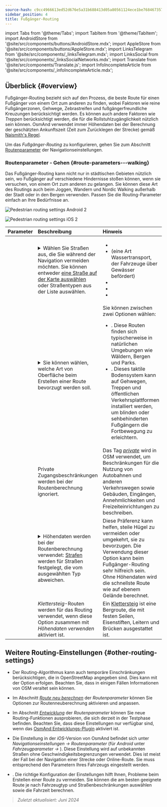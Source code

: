 ```yaml
---
source-hash: c9cc4966613ed52d676e5a31b688413d05a80561124ece1be768467357788ff3
sidebar_position: 4
title: Fußgänger-Routing
---
```

import Tabs from '@theme/Tabs';
import TabItem from '@theme/TabItem';
import AndroidStore from '@site/src/components/buttons/AndroidStore.mdx';
import AppleStore from '@site/src/components/buttons/AppleStore.mdx';
import LinksTelegram from '@site/src/components/_linksTelegram.mdx';
import LinksSocial from '@site/src/components/_linksSocialNetworks.mdx';
import Translate from '@site/src/components/Translate.js';
import InfoIncompleteArticle from '@site/src/components/_infoIncompleteArticle.mdx';



## Überblick {#overview}

Fußgänger-Routing bezieht sich auf den Prozess, die beste Route für einen Fußgänger von einem Ort zum anderen zu finden, wobei Faktoren wie reine Fußgängerzonen, Gehwege, Zebrastreifen und fußgängerfreundliche Kreuzungen berücksichtigt werden. Es können auch andere Faktoren wie *Treppen* berücksichtigt werden, die für die Rollstuhlzugänglichkeit nützlich sein können. OsmAnd verwendet immer Höhendaten bei der Berechnung der geschätzten Ankunftszeit (Zeit zum Zurücklegen der Strecke) gemäß [Naismith's Regel](https://en.wikipedia.org/wiki/Naismith%27s_rule#Scarf's_equivalence_between_distance_and_climb).

Um das *Fußgänger-Routing* zu konfigurieren, gehen Sie zum Abschnitt [Routenparameter](../guidance/navigation-settings#route-parameters) der Navigationseinstellungen.

### Routenparameter - Gehen {#route-parameters---walking}

Das Fußgänger-Routing kann nicht nur in städtischen Gebieten nützlich sein, wo Fußgänger auf verschiedene Hindernisse stoßen können, wenn sie versuchen, von einem Ort zum anderen zu gelangen. Sie können diese Art des Routings auch beim Joggen, Wandern und Nordic Walking außerhalb der Stadt oder in den Bergen verwenden. Passen Sie die Routing-Parameter einfach an Ihre Bedürfnisse an.

<Tabs groupId="operating-systems" queryString="current-os">

<TabItem value="android" label="Android">

![Pedestrian routing settings Android 2](@site/static/img/navigation/routing/routing_pedestrian_settings_andr_2.png)

</TabItem>

<TabItem value="ios" label="iOS">

![Pedestrian routing settings iOS 2](@site/static/img/navigation/routing/pedestrian_routing_ios.png)

</TabItem>

</Tabs>

| Parameter | Beschreibung | Hinweis |
|:------------|:---------------|:---------------|
| *<Translate android="true" ids="impassable_road"/>* | <details><summary> Wählen Sie Straßen aus, die Sie während der Navigation vermeiden möchten. Sie können entweder [eine Straße auf der Karte auswählen](../../map/map-context-menu/#avoid-road) oder Straßentypen aus der Liste auswählen. </summary>![Avoid roads Android](@site/static/img/navigation/routing/avoid_pedestrian_andr.png) </details> | <ul><li> [<Translate android="true" ids="routing_attr_avoid_unpaved_name"/>](https://wiki.openstreetmap.org/wiki/Key:surface)</li><li>[<Translate android="true" ids="routing_attr_avoid_ferries_name"/>](https://wiki.openstreetmap.org/wiki/Ferries) (eine Art Wassertransport, der Fahrzeuge über Gewässer befördert)</li><li>[<Translate android="true" ids="routing_attr_avoid_stairs_name"/>](https://wiki.openstreetmap.org/wiki/Tag:highway%3Dsteps)</li><li>[<Translate android="true" ids="routing_attr_avoid_tunnels_name"/>](https://wiki.openstreetmap.org/wiki/Key:tunnel)</li><li>[<Translate android="true" ids="routing_attr_avoid_motorway_name"/>](https://wiki.openstreetmap.org/wiki/Tag:highway%3Dmotorway)</li></ul>|
| *<Translate android="true" ids="prefer_in_routing_title"/>* | <details><summary> Sie können wählen, welche Art von Oberfläche beim Erstellen einer Route bevorzugt werden soll. </summary> ![Elevation pedestrian Android](@site/static/img/navigation/routing/prefer_pedestrian_andr.png) </details> | Sie können zwischen zwei Optionen wählen:<ul><li>[<Translate android="true" ids="routing_attr_prefer_hiking_routes_name"/>](https://wiki.openstreetmap.org/wiki/Hiking#Tagging_ways,_points_and_areas). Diese Routen finden sich typischerweise in natürlichen Umgebungen wie Wäldern, Bergen und Parks. </li><li>[<Translate android="true" ids="routing_attr_prefer_tactile_paving_name"/>](https://wiki.openstreetmap.org/wiki/Key:tactile_paving). Dieses taktile Bodensystem kann auf Gehwegen, Treppen und öffentlichen Verkehrsplattformen installiert werden, um blinden oder sehbehinderten Fußgängern die Fortbewegung zu erleichtern. </li></ul> |
| *<Translate android="true" ids="routing_attr_allow_private_name"/>* | Private Zugangsbeschränkungen werden bei der Routenberechnung ignoriert. | Das Tag *[private](https://wiki.openstreetmap.org/wiki/Key:access)* wird in OSM verwendet, um Beschränkungen für die Nutzung von Autobahnen und anderen Verkehrswegen sowie Gebäuden, Eingängen, Annehmlichkeiten und Freizeiteinrichtungen zu beschreiben. |
|*<Translate android="true" ids="routing_attr_height_obstacles_name"/>* | <details><summary> Höhendaten werden bei der Routenberechnung verwendet: [Strafen](../../../technical/osmand-file-formats/osmand-routing-xml.md#penalties-of-elevation-data) werden für Straßen festgelegt, die vom ausgewählten Typ abweichen. </summary> ![Use elevation data Android](@site/static/img/navigation/routing/pedestrian_elevation_andr.png) </details> | Diese Präferenz kann helfen, steile Hügel zu vermeiden oder umgekehrt, sie zu bevorzugen. Die Verwendung dieser Option kann beim Fußgänger-Routing sehr hilfreich sein. Ohne Höhendaten wird die schnellste Route wie auf ebenem Gelände berechnet. |
|*<Translate android="true" ids="routing_attr_allow_via_ferrata_name"/>*| *Klettersteig*-Routen werden für das Routing verwendet, wenn diese Option zusammen mit *Höhendaten verwenden* aktiviert ist. | Ein [Klettersteig](https://wiki.openstreetmap.org/wiki/Tag:highway%3Dvia_ferrata) ist eine Bergroute, die mit festen Seilen, Eisenstiften, Leitern und Brücken ausgestattet ist. |


## Weitere Routing-Einstellungen {#other-routing-settings}

- Der Routing-Algorithmus kann auch temporäre Einschränkungen berücksichtigen, die in OpenStreetMap angegeben sind. Dies kann mit der Option *[<Translate android="true" ids="temporary_conditional_routing"/>](../routing/osmand-routing.md#consider-temporary-limitations)* erfolgen. Beachten Sie, dass in einigen Fällen Informationen von OSM veraltet sein können.

- Im Abschnitt [*Route neu berechnen*](../../navigation/guidance/navigation-settings.md#recalculate-route) der *Routenparameter* können Sie Optionen zur Routenneuberechnung aktivieren und anpassen.

- Im Abschnitt [*Entwicklung*](../guidance/navigation-settings.md#development-settings) der *Routenparameter* können Sie neue Routing-Funktionen ausprobieren, die sich derzeit in der Testphase befinden. Beachten Sie, dass diese Einstellungen nur verfügbar sind, wenn das [OsmAnd Entwicklungs-Plugin](../../plugins/development.md) aktiviert ist.

- Die Einstellung *[<Translate ios="true" ids="road_speeds"/>](../guidance/navigation-settings.md#road-speeds)* in der *iOS*-Version von OsmAnd befindet sich unter *Navigationseinstellungen → Routenparameter* (für *Android* unter *Fahrzeugparameter → [<Translate android="true" ids="default_speed_setting_title"/>](../guidance/navigation-settings.md#default-speed--road-speeds)*). Diese Einstellung wird auf unbekannten Straßen ohne Geschwindigkeitsbegrenzungen verwendet. Dies ist meist der Fall bei der Navigation einer Strecke oder Online-Route. Sie muss entsprechend den Parametern Ihres Fahrzeugs eingestellt werden.

- *[<Translate ios="true" ids="vehicle_parameters"/>](../guidance/navigation-settings.md#vehicle-parameters)*. Die richtige Konfiguration der Einstellungen hilft Ihnen, Probleme beim Erstellen einer Route zu vermeiden. Sie können die am besten geeignete Route je nach Fahrzeugtyp und Straßenbeschränkungen auswählen sowie die Fahrzeit berechnen.

> *Zuletzt aktualisiert: Juni 2024*